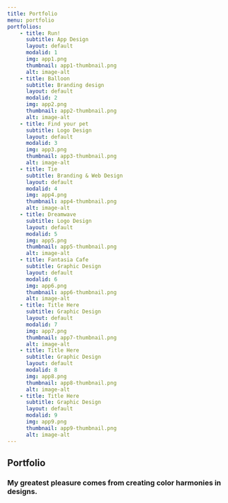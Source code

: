 ```yaml
---
title: Portfolio
menu: portfolio
portfolios:
    - title: Run!
      subtitle: App Design
      layout: default
      modalid: 1
      img: app1.png
      thumbnail: app1-thumbnail.png
      alt: image-alt
    - title: Balloon
      subtitle: Branding design
      layout: default
      modalid: 2
      img: app2.png
      thumbnail: app2-thumbnail.png
      alt: image-alt
    - title: Find your pet
      subtitle: Logo Design
      layout: default
      modalid: 3
      img: app3.png
      thumbnail: app3-thumbnail.png
      alt: image-alt
    - title: Tie
      subtitle: Branding & Web Design
      layout: default
      modalid: 4
      img: app4.png
      thumbnail: app4-thumbnail.png
      alt: image-alt
    - title: Dreamwave
      subtitle: Logo Design
      layout: default
      modalid: 5
      img: app5.png
      thumbnail: app5-thumbnail.png
      alt: image-alt
    - title: Fantasia Cafe
      subtitle: Graphic Design
      layout: default
      modalid: 6
      img: app6.png
      thumbnail: app6-thumbnail.png
      alt: image-alt
    - title: Title Here
      subtitle: Graphic Design
      layout: default
      modalid: 7
      img: app7.png
      thumbnail: app7-thumbnail.png
      alt: image-alt
    - title: Title Here
      subtitle: Graphic Design
      layout: default
      modalid: 8
      img: app8.png
      thumbnail: app8-thumbnail.png
      alt: image-alt
    - title: Title Here
      subtitle: Graphic Design
      layout: default
      modalid: 9
      img: app9.png
      thumbnail: app9-thumbnail.png
      alt: image-alt
---
```


## Portfolio
### My greatest pleasure comes from creating color harmonies in designs.
